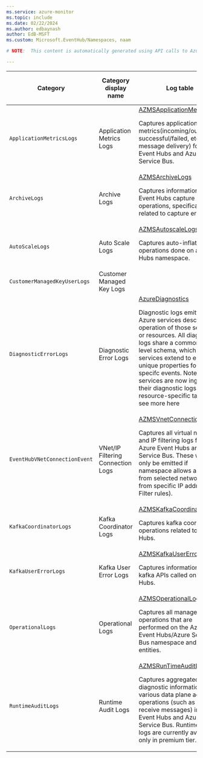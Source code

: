 ```yaml
---
ms.service: azure-monitor
ms.topic: include
ms.date: 02/22/2024
ms.author: edbaynash
author: EdB-MSFT
ms.custom: Microsoft.EventHub/Namespaces, naam

# NOTE:  This content is automatically generated using API calls to Azure. Any edits made on these files will be overwritten in the next run of the script. 

---
```

  
  
|Category|Category display name| Log table| [Supports basic log plan](/azure/azure-monitor/logs/basic-logs-configure?tabs=portal-1#compare-the-basic-and-analytics-log-data-plans)|[Supports ingestion-time transformation](/azure/azure-monitor/essentials/data-collection-transformations)| Example queries |Costs to export|
|---|---|---|---|---|---|---|
|`ApplicationMetricsLogs` |Application Metrics Logs |[AZMSApplicationMetricLogs](/azure/azure-monitor/reference/tables/azmsapplicationmetriclogs)<p>Captures application metrics(incoming/outgoing, successful/failed, etc. message delivery) for Azure Event Hubs and Azure Service Bus.|Yes|No||Yes |
|`ArchiveLogs` |Archive Logs |[AZMSArchiveLogs](/azure/azure-monitor/reference/tables/azmsarchivelogs)<p>Captures information about Event Hubs capture operations, specifically, logs related to capture errors.|Yes|No||No |
|`AutoScaleLogs` |Auto Scale Logs |[AZMSAutoscaleLogs](/azure/azure-monitor/reference/tables/azmsautoscalelogs)<p>Captures auto-inflate operations done on an Event Hubs namespace.|Yes|No||No |
|`CustomerManagedKeyUserLogs` |Customer Managed Key Logs ||No|No||No |
|`DiagnosticErrorLogs` |Diagnostic Error Logs |[AzureDiagnostics](/azure/azure-monitor/reference/tables/azurediagnostics)<p>Diagnostic logs emitted by Azure services describe the operation of those services or resources. All diagnostic logs share a common top-level schema, which services extend to emit unique properties for their specifc events. Note: many services are now ingesting their diagnostic logs into resource-specific tables, see more here|No|No|[Queries](/azure/azure-monitor/reference/queries/azurediagnostics#queries-for-microsofteventhub)|Yes |
|`EventHubVNetConnectionEvent` |VNet/IP Filtering Connection Logs |[AZMSVnetConnectionEvents](/azure/azure-monitor/reference/tables/azmsvnetconnectionevents)<p>Captures all virtual network and IP filtering logs for Azure Event Hubs and Azure Service Bus. These would only be emitted if namespace allows access from selected networks or from specific IP address (IP Filter rules).|Yes|No|[Queries](/azure/azure-monitor/reference/queries/azmsvnetconnectionevents)|No |
|`KafkaCoordinatorLogs` |Kafka Coordinator Logs |[AZMSKafkaCoordinatorLogs](/azure/azure-monitor/reference/tables/azmskafkacoordinatorlogs)<p>Captures kafka coordinator operations related to Event Hubs.|Yes|No||No |
|`KafkaUserErrorLogs` |Kafka User Error Logs |[AZMSKafkaUserErrorLogs](/azure/azure-monitor/reference/tables/azmskafkausererrorlogs)<p>Captures information about kafka APIs called on Event Hubs.|Yes|No||No |
|`OperationalLogs` |Operational Logs |[AZMSOperationalLogs](/azure/azure-monitor/reference/tables/azmsoperationallogs)<p>Captures all management operations that are performed on the Azure Event Hubs/Azure Service Bus namespace and its entities.|Yes|No|[Queries](/azure/azure-monitor/reference/queries/azmsoperationallogs)|No |
|`RuntimeAuditLogs` |Runtime Audit Logs |[AZMSRunTimeAuditLogs](/azure/azure-monitor/reference/tables/azmsruntimeauditlogs)<p>Captures aggregated diagnostic information for various data plane access operations (such as send or receive messages) in Azure Event Hubs and Azure Service Bus. Runtime audit logs are currently available only in premium tier.|Yes|No|[Queries](/azure/azure-monitor/reference/queries/azmsruntimeauditlogs)|Yes |